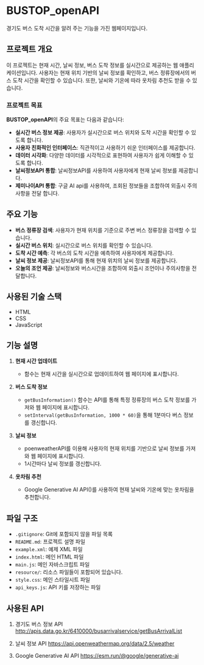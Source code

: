 # BUSTOP_openAPI
경기도 버스 도착 시간을 알려 주는 기능을 가진 웹페이지입니다.


## 프로젝트 개요

이 프로젝트는 현재 시간, 날씨 정보, 버스 도착 정보를 실시간으로 제공하는 웹 애플리케이션입니다. 사용자는 현재 위치 기반의 날씨 정보를 확인하고, 버스 정류장에서의 버스 도착 시간을 확인할 수 있습니다. 또한, 날씨와 기온에 따라 옷차림 추천도 받을 수 있습니다.


### 프로젝트 목표

**BUSTOP_openAPI**의 주요 목표는 다음과 같습니다:

- **실시간 버스 정보 제공**: 사용자가 실시간으로 버스 위치와 도착 시간을 확인할 수 있도록 합니다.
- **사용자 친화적인 인터페이스**: 직관적이고 사용하기 쉬운 인터페이스를 제공합니다.
- **데이터 시각화**: 다양한 데이터를 시각적으로 표현하여 사용자가 쉽게 이해할 수 있도록 합니다.
- **날씨정보API 통합**: 날씨정보API를 사용하여 사용자에게 현재 날씨 정보를 제공합니다.
- **제미나이API 통합**: 구글 AI api를 사용하여, 조회된 정보들을 조합하여 외출시 주의사항을 전달 합니다. 

## 주요 기능

- **버스 정류장 검색**: 사용자가 현재 위치를 기준으로 주변 버스 정류장을 검색할 수 있습니다.
- **실시간 버스 위치**: 실시간으로 버스 위치를 확인할 수 있습니다.
- **도착 시간 예측**: 각 버스의 도착 시간을 예측하여 사용자에게 제공합니다.
- **날씨 정보 제공**: 날씨정보API를 통해 현재 위치의 날씨 정보를 제공합니다.
- **오늘의 조언 제공**: 날씨정보와 버스시간을 조합하여 외출시 조언이나 주의사항을 전달합니다.


## 사용된 기술 스택

- HTML
- CSS
- JavaScript

## 기능 설명

1. **현재 시간 업데이트**
   - 함수는 현재 시간을 실시간으로 업데이트하여 웹 페이지에 표시합니다.
   

2. **버스 도착 정보**
   - `getBusInformation()` 함수는 API를 통해 특정 정류장의 버스 도착 정보를 가져와 웹 페이지에 표시합니다.
   - `setInterval(getBusInformation, 1000 * 60)`을 통해 1분마다 버스 정보를 갱신합니다.

3. **날씨 정보**
   - poenweatherAPI를 이용해 사용자의 현재 위치를 기반으로 날씨 정보를 가져와 웹 페이지에 표시합니다.
   - 1시간마다 날씨 정보를 갱신합니다.

4. **옷차림 추천**
   - Google Generative AI API()를 사용하여 현재 날씨와 기온에 맞는 옷차림을 추천합니다.

## 파일 구조

- `.gitignore`: Git에 포함되지 않을 파일 목록
- `README.md`: 프로젝트 설명 파일
- `example.xml`: 예제 XML 파일
- `index.html`: 메인 HTML 파일
- `main.js`: 메인 자바스크립트 파일
- `resource/`: 리소스 파일들이 포함되어 있습니다.
- `style.css`: 메인 스타일시트 파일
- `api_keys.js`: API 키를 저장하는 파일

## 사용된 API
1. 경기도 버스 정보 API
http://apis.data.go.kr/6410000/busarrivalservice/getBusArrivalList

2. 날씨 정보 API
https://api.openweathermap.org/data/2.5/weather

3. Google Generative AI API
https://esm.run/@google/generative-ai
